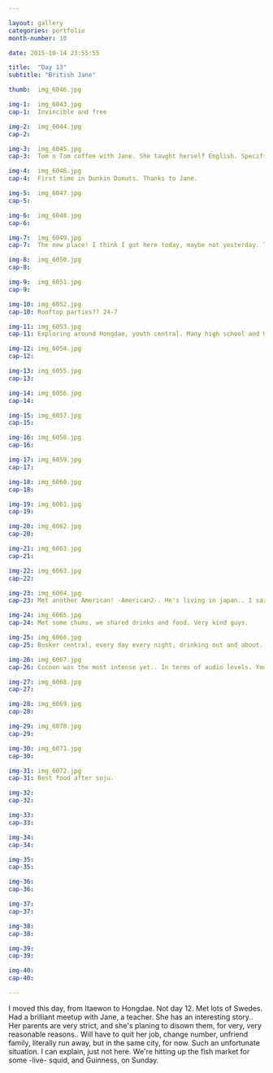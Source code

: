 ```yaml
---

layout: gallery
categories: portfolio
month-number: 10

date: 2015-10-14 23:55:55

title:  "Day 13"
subtitle: "British Jane"

thumb:	img_6046.jpg

img-1:	img_6043.jpg
cap-1:	Invincible and free

img-2:	img_6044.jpg
cap-2:	

img-3:	img_6045.jpg
cap-3: 	Tom n Tom coffee with Jane. She taught herself English. Specifically British English. Was a surprise because all other Koreans spoke very American English.

img-4:	img_6046.jpg
cap-4:	First time in Dunkin Donuts. Thanks to Jane.

img-5:	img_6047.jpg
cap-5:	

img-6:	img_6048.jpg
cap-6:	

img-7:	img_6049.jpg
cap-7:	The new place! I think I got here today, maybe not yesterday. This day. Not yesterday. Day 13, not day 12.

img-8:	img_6050.jpg
cap-8:	

img-9:	img_6051.jpg
cap-9:	

img-10:	img_6052.jpg
cap-10:	Rooftop parties?? 24-7

img-11:	img_6053.jpg
cap-11:	Exploring around Hongdae, youth central. Many high school and Uni students. 

img-12:	img_6054.jpg
cap-12:	

img-13:	img_6055.jpg
cap-13:	

img-14:	img_6056.jpg
cap-14:	

img-15:	img_6057.jpg
cap-15:	

img-16:	img_6058.jpg
cap-16:	

img-17:	img_6059.jpg
cap-17:	

img-18:	img_6060.jpg
cap-18:	

img-19:	img_6061.jpg
cap-19:	

img-20:	img_6062.jpg
cap-20:	

img-21:	img_6063.jpg
cap-21:	

img-22:	img_6063.jpg
cap-22:	

img-23:	img_6064.jpg
cap-23:	Met another American! -American2-. He's living in japan.. I said this in the last post. Got my days mixed up. 

img-24:	img_6065.jpg
cap-24:	Met some chums, we shared drinks and food. Very kind guys.

img-25:	img_6066.jpg
cap-25:	Busker central, every day every night, drinking out and about. 

img-26:	img_6067.jpg
cap-26:	Cocoon was the most intense yet.. In terms of audio levels. You literally feel each beat in your soul, chest, heart and brain. Too loud.. But immersive. Music is intense too. Went with the American2.

img-27:	img_6068.jpg
cap-27:	

img-28:	img_6069.jpg
cap-28:	

img-29:	img_6070.jpg
cap-29:	

img-30:	img_6071.jpg
cap-30:	

img-31:	img_6072.jpg
cap-31:	Best food after soju.

img-32:	
cap-32:	

img-33:	
cap-33:	

img-34:	
cap-34:	

img-35:	
cap-35:	

img-36:	
cap-36:	

img-37:	
cap-37:	

img-38:	
cap-38:	

img-39:	
cap-39:	

img-40:	
cap-40:	

---
```


I moved this day, from Itaewon to Hongdae. Not day 12. Met lots of Swedes. Had a brilliant meetup with Jane, a teacher. She has an interesting story.. Her parents are very strict, and she's planing to disown them, for very, very reasonable reasons.. Will have to quit her job, change number, unfriend family, literally run away, but in the same city, for now. Such an unfortunate situation. I can explain, just not here. We're hitting up the fish market for some -live- squid, and Guinness, on Sunday. 